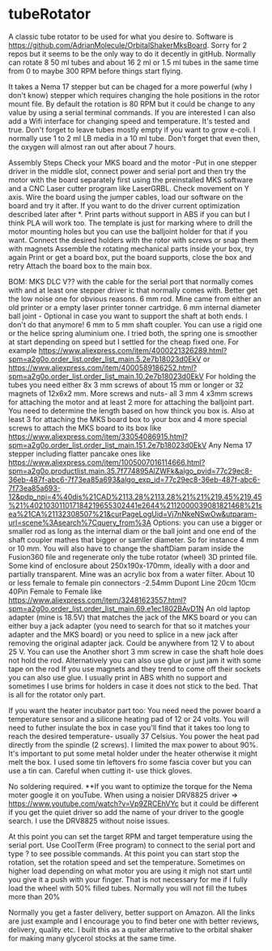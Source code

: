 # tubeRotator
A classic tube rotator to be used for what you desire to.
Software is https://github.com/AdrianMolecule/OrbitalShakerMksBoard. Sorry for 2 repos but it seems to be the only way to do it decently in gitHub.
Normally can rotate 8 50 ml tubes and about 16 2 ml or 1.5 ml tubes in the same time from 0 to maybe 300 RPM before things start flying.

It takes a Nema 17 stepper but can be chaged for a more powerful (why I don't know) stepper which requires changing the hole positions in the rotor mount file.
By default the rotation is  80 RPM but it could be change to any value by using a serial terminal commands.
If you are interested I can also add a Wifi interface for changing speed and temperature.
It's tested and true.
Don't forget to leave tubes mostly empty if you want to grow e-coli. I normally use 1 to 2 ml LB media in a 10 ml tube. Don't forget that even then, the oxygen will almost ran out after about 7 hours.

Assembly Steps
Check your MKS board and the motor -Put in one stepper driver in the middle slot, connect power and serial port and then try the motor with the board separately first using the preinstalled MKS software and a CNC Laser cutter program like LaserGRBL. Check movement on Y axis.
Wire the board using the jumper cables, load our software on the board and try it after. If you want to do the driver current optimization described later after *.
Print parts without support in ABS if you can but I think PLA will work too. The template is just for marking where to drill the motor mounting holes but you can use the balljoint holder for that if you want.
Connect the desired holders with the rotor with screws or snap them with magnets
Assemble the rotating mechanical parts inside your box, try again
Print or get a board box, put the board supports, close the box and retry
Attach the board box to the main box.

BOM:
MKS DLC V?? with the cable for the serial port that normally comes with and at least one stepper driver ic that normally comes with. Better get the low noise one for obvious reasons.
6 mm rod. Mine came from either an old printer or a empty laser printer tonner cartridge.
6 mm internal diameter ball joint - Optional in case you want to support the shaft at both ends. I don't do that anymore!
6 mm to 5 mm shaft coupler. You can use a rigid one or the helice spring aluminium one. I tried both, the spring one is smoother at start depending on speed but I settled for the cheap fixed one. For example https://www.aliexpress.com/item/4000221326289.html?spm=a2g0o.order_list.order_list_main.5.2e7b18023d0EkV or https://www.aliexpress.com/item/4000589186252.html?spm=a2g0o.order_list.order_list_main.10.2e7b18023d0EkV
For holding the tubes you need either 8x 3 mm screws of about 15 mm or longer or 32 magnets of 12x6x2 mm.
More screws and nuts- all 3 mm 
4 x3mm screws for attaching the motor and at least 2 more for attaching the balljoint part. You need to determine the length based on how thinck you box is. 
Also at least 3 for attaching the MKS board box to your box and 4 more special screws to attach the MKS board to its box like https://www.aliexpress.com/item/33054086915.html?spm=a2g0o.order_list.order_list_main.151.2e7b18023d0EkV
Any Nema 17 stepper including flatter pancake ones like https://www.aliexpress.com/item/1005007016114666.html?spm=a2g0o.productlist.main.35.7f774895AlZWFk&algo_pvid=77c29ec8-36eb-487f-abc6-7f73ea85a693&algo_exp_id=77c29ec8-36eb-487f-abc6-7f73ea85a693-12&pdp_npi=4%40dis%21CAD%2113.28%2113.28%21%21%219.45%219.45%21%402103011017184219655302441e2644%2112000039081821468%21sea%21CA%21132308507%21&curPageLogUid=Vj7nNkeNSwOw&utparam-url=scene%3Asearch%7Cquery_from%3A
Options: you can use a bigger or smaller rod as long as the internal diam or the ball joint and one end of the shaft coupler mathes that bigger or samller diameter. So for instance 4 mm or 10 mm. You will also have to change the shaftDiam param inside the Fusion360 file and regenerate only the tube rotator (wheel) 3D printed file.
Some kind of enclosure about 250x190x-170mm, ideally with a door and partially transparent. Mine was an acrylic box from a water filter.
About 10 or less female to female pin connectors -2.54mm Dupont Line 20cm 10cm 40Pin  Female to Female like  https://www.aliexpress.com/item/32481623557.html?spm=a2g0o.order_list.order_list_main.69.e1ec1802BAvD1N
An old laptop adapter (mine is 18.5V) that matches the jack of the MKS board or you can either buy a jack adapter (you need to search for that so it matches your adapter and the MKS board) or you need to splice in a new jack after removing the original adapter jack. Could be anywhere from 12 V to about 25 V.
You can use the
Another short 3 mm screw in case the shaft hole does not hold the rod. Alternatively you can also use glue or just jam it with some tape on the rod
If you use magnets and they trend to come off their sockets you can also use glue.
I usually print in ABS whith no support and sometimes I use brims for holders in case it does not stick to the bed.
That is all for the rotator only part.

If you want the heater incubator part too:
You need need the power board a temperature sensor and a silicone heating pad of 12 or 24 volts. You will need to futher insulate the box in case you'll find that it takes too long to reach the desired temperature- usually 37 Celsius. You power the heat pad directly from the spindle (2 screws). I limited the max power to about 90%. It's important to put some metal holder under the heater otherwise it might melt the box. I used some tin leftovers fro some fascia cover but you can use a tin can. Careful when cutting it- use thick gloves.

No soldering required.
**If you want to optimize the torque for the Nema moter google it on youTube. When using a noisier  DRV8825 driver => https://www.youtube.com/watch?v=Vp9ZRCEhVYc but it could be different if you get the quiet driver so add the name of your driver to the google search. I use the DRV8825 without noise issues.

At this point you can set the target RPM and target temperature using the serial port. Use CoolTerm (Free program) to connect to the serial port and type ? to see possible commands. At this point you can start stop the rotation, set the rotation speed and set the temperature. 
Sometimes on higher load depending on what motor you are using it migh not start until you give it a push with your finger. That is not necessary for me if I fully load the wheel with 50% filled tubes. Normally you will not fill the tubes more than 20%

Normally you get a faster delivery, better support on Amazon. All the links are just example and I encourage you to find beter one with better reviews, delivery, quality etc.
I built this as a quiter alternative to the orbital shaker for making many glycerol stocks at the same time.
